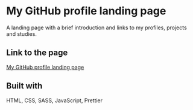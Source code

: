 # My GitHub profile landing page

A landing page with a brief introduction and links to my profiles, projects and studies.

## Link to the page

[My GitHub profile landing page](https://dimterion.github.io/)

## Built with

HTML, CSS, SASS, JavaScript, Prettier
